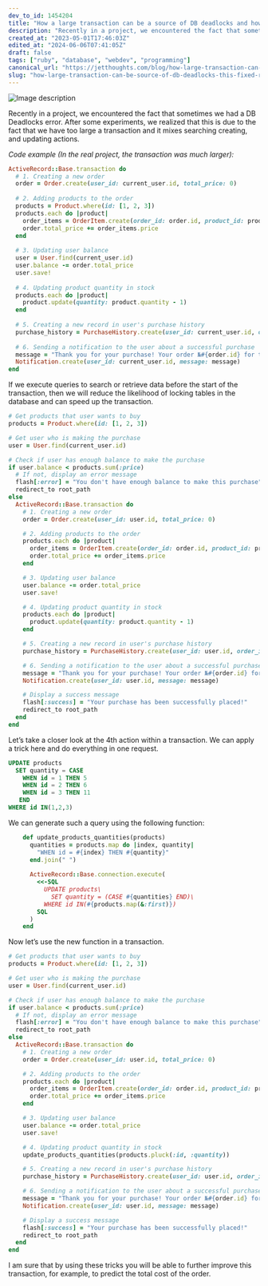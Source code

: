 ```yaml
---
dev_to_id: 1454204
title: "How a large transaction can be a source of DB deadlocks and how this can be fixed."
description: "Recently in a project, we encountered the fact that sometimes we had a DB Deadlocks error. After..."
created_at: "2023-05-01T17:46:03Z"
edited_at: "2024-06-06T07:41:05Z"
draft: false
tags: ["ruby", "database", "webdev", "programming"]
canonical_url: "https://jetthoughts.com/blog/how-large-transaction-can-be-source-of-db-deadlocks-this-fixed-ruby-database"
slug: "how-large-transaction-can-be-source-of-db-deadlocks-this-fixed-ruby-database"
---
```


![Image description](https://dev-to-uploads.s3.amazonaws.com/uploads/articles/9w7tk6wrm2hbp5b0d7z5.png)

Recently in a project, we encountered the fact that sometimes we had a DB Deadlocks error. After some experiments, we realized that this is due to the fact that we have too large a transaction and it mixes searching creating, and updating actions.

_Code example (In the real project, the transaction was much larger):_

```ruby
ActiveRecord::Base.transaction do
  # 1. Creating a new order
  order = Order.create(user_id: current_user.id, total_price: 0)
  
  # 2. Adding products to the order
  products = Product.where(id: [1, 2, 3])
  products.each do |product|
    order_items = OrderItem.create(order_id: order.id, product_id: product.id, quantity: 1, price: product.price)
    order.total_price += order_items.price
  end
  
  # 3. Updating user balance
  user = User.find(current_user.id)
  user.balance -= order.total_price
  user.save!
  
  # 4. Updating product quantity in stock
  products.each do |product|
    product.update(quantity: product.quantity - 1)
  end
  
  # 5. Creating a new record in user's purchase history
  purchase_history = PurchaseHistory.create(user_id: current_user.id, order_id: order.id)
  
  # 6. Sending a notification to the user about a successful purchase
  message = "Thank you for your purchase! Your order №#{order.id} for the amount of #{order.total_price} rubles has been successfully placed."
  Notification.create(user_id: current_user.id, message: message)
end
```
If we execute queries to search or retrieve data before the start of the transaction, then we will reduce the likelihood of locking tables in the database and can speed up the transaction.

```ruby
# Get products that user wants to buy
products = Product.where(id: [1, 2, 3])

# Get user who is making the purchase
user = User.find(current_user.id)

# Check if user has enough balance to make the purchase
if user.balance < products.sum(:price)
  # If not, display an error message
  flash[:error] = "You don't have enough balance to make this purchase"
  redirect_to root_path
else
  ActiveRecord::Base.transaction do
    # 1. Creating a new order
    order = Order.create(user_id: user.id, total_price: 0)

    # 2. Adding products to the order
    products.each do |product|
      order_items = OrderItem.create(order_id: order.id, product_id: product.id, quantity: 1, price: product.price)
      order.total_price += order_items.price
    end

    # 3. Updating user balance
    user.balance -= order.total_price
    user.save!

    # 4. Updating product quantity in stock
    products.each do |product|
      product.update(quantity: product.quantity - 1)
    end

    # 5. Creating a new record in user's purchase history
    purchase_history = PurchaseHistory.create(user_id: user.id, order_id: order.id)

    # 6. Sending a notification to the user about a successful purchase
    message = "Thank you for your purchase! Your order №#{order.id} for the amount of #{order.total_price} rubles has been successfully placed."
    Notification.create(user_id: user.id, message: message)

    # Display a success message
    flash[:success] = "Your purchase has been successfully placed!"
    redirect_to root_path
  end
end
```

Let’s take a closer look at the 4th action within a transaction. We can apply a trick here and do everything in one request.

```sql
UPDATE products
  SET quantity = CASE 
    WHEN id = 1 THEN 5 
    WHEN id = 2 THEN 6 
    WHEN id = 3 THEN 11
   END
WHERE id IN(1,2,3)
```

We can generate such a query using the following function:

```ruby
    def update_products_quantities(products)
      quantities = products.map do |index, quantity|
        "WHEN id = #{index} THEN #{quantity}"
      end.join(" ")
      
      ActiveRecord::Base.connection.execute(
        <<-SQL
          UPDATE products\
            SET quantity = (CASE #{quantities} END)\
          WHERE id IN(#{products.map(&:first)})
        SQL
      )
    end
```
Now let’s use the new function in a transaction.

```ruby
# Get products that user wants to buy
products = Product.where(id: [1, 2, 3])

# Get user who is making the purchase
user = User.find(current_user.id)

# Check if user has enough balance to make the purchase
if user.balance < products.sum(:price)
  # If not, display an error message
  flash[:error] = "You don't have enough balance to make this purchase"
  redirect_to root_path
else
  ActiveRecord::Base.transaction do
    # 1. Creating a new order
    order = Order.create(user_id: user.id, total_price: 0)

    # 2. Adding products to the order
    products.each do |product|
      order_items = OrderItem.create(order_id: order.id, product_id: product.id, quantity: 1, price: product.price)
      order.total_price += order_items.price
    end

    # 3. Updating user balance
    user.balance -= order.total_price
    user.save!

    # 4. Updating product quantity in stock
    update_products_quantities(products.pluck(:id, :quantity))

    # 5. Creating a new record in user's purchase history
    purchase_history = PurchaseHistory.create(user_id: user.id, order_id: order.id)

    # 6. Sending a notification to the user about a successful purchase
    message = "Thank you for your purchase! Your order №#{order.id} for the amount of #{order.total_price} rubles has been successfully placed."
    Notification.create(user_id: user.id, message: message)

    # Display a success message
    flash[:success] = "Your purchase has been successfully placed!"
    redirect_to root_path
  end
end
```

I am sure that by using these tricks you will be able to further improve this transaction, for example, to predict the total cost of the order.